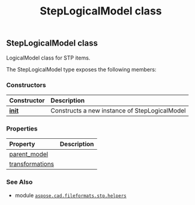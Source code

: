 ﻿---
title: StepLogicalModel class
second_title: Aspose.CAD for Python via .NET API References
description: 
type: docs
weight: 20
url: /python-net/aspose.cad.fileformats.stp.helpers/steplogicalmodel/
is_root: false
---

## StepLogicalModel class

LogicalModel class for STP items.



The StepLogicalModel type exposes the following members:

### Constructors
| Constructor | Description |
| :- | :- |
| [__init__](/cad/python-net/aspose.cad.fileformats.stp.helpers/steplogicalmodel/__init__/#) | Constructs a new instance of StepLogicalModel |


### Properties
| Property | Description |
| :- | :- |
| [parent_model](/cad/python-net/aspose.cad.fileformats.stp.helpers/steplogicalmodel/parent_model) |  |
| [transformations](/cad/python-net/aspose.cad.fileformats.stp.helpers/steplogicalmodel/transformations) |  |



### See Also
* module [`aspose.cad.fileformats.stp.helpers`](..)
